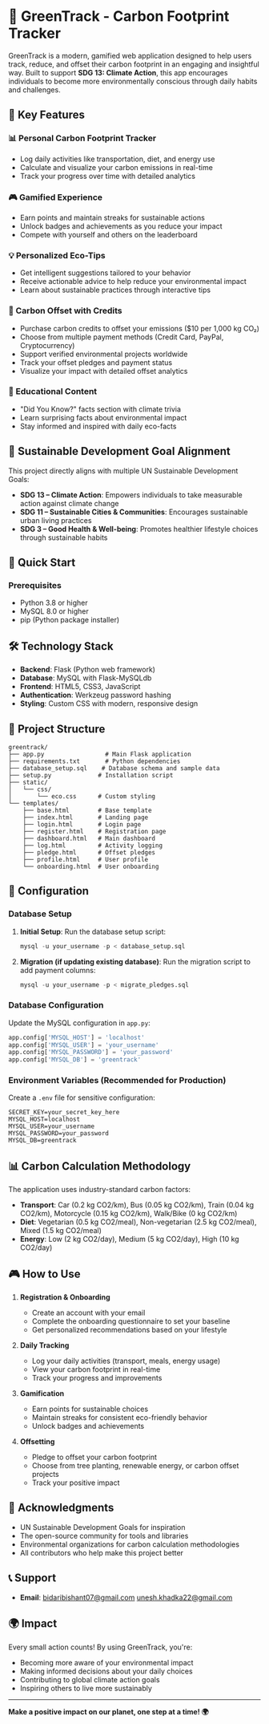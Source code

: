 # 🌱 GreenTrack - Carbon Footprint Tracker
GreenTrack is a modern, gamified web application designed to help users track, reduce, and offset their carbon footprint in an engaging and insightful way. Built to support **SDG 13: Climate Action**, this app encourages individuals to become more environmentally conscious through daily habits and challenges.

## 🌟 Key Features

### 📊 Personal Carbon Footprint Tracker
- Log daily activities like transportation, diet, and energy use
- Calculate and visualize your carbon emissions in real-time
- Track your progress over time with detailed analytics

### 🎮 Gamified Experience
- Earn points and maintain streaks for sustainable actions
- Unlock badges and achievements as you reduce your impact
- Compete with yourself and others on the leaderboard

### 💡 Personalized Eco-Tips
- Get intelligent suggestions tailored to your behavior
- Receive actionable advice to help reduce your environmental impact
- Learn about sustainable practices through interactive tips

### 🌳 Carbon Offset with Credits
- Purchase carbon credits to offset your emissions ($10 per 1,000 kg CO₂)
- Choose from multiple payment methods (Credit Card, PayPal, Cryptocurrency)
- Support verified environmental projects worldwide
- Track your offset pledges and payment status
- Visualize your impact with detailed offset analytics

### 🧠 Educational Content
- "Did You Know?" facts section with climate trivia
- Learn surprising facts about environmental impact
- Stay informed and inspired with daily eco-facts

## 🎯 Sustainable Development Goal Alignment

This project directly aligns with multiple UN Sustainable Development Goals:

- **SDG 13 – Climate Action**: Empowers individuals to take measurable action against climate change
- **SDG 11 – Sustainable Cities & Communities**: Encourages sustainable urban living practices
- **SDG 3 – Good Health & Well-being**: Promotes healthier lifestyle choices through sustainable habits

## 🚀 Quick Start

### Prerequisites

- Python 3.8 or higher
- MySQL 8.0 or higher
- pip (Python package installer)



## 🛠️ Technology Stack

- **Backend**: Flask (Python web framework)
- **Database**: MySQL with Flask-MySQLdb
- **Frontend**: HTML5, CSS3, JavaScript
- **Authentication**: Werkzeug password hashing
- **Styling**: Custom CSS with modern, responsive design

## 📁 Project Structure

```
greentrack/
├── app.py                 # Main Flask application
├── requirements.txt       # Python dependencies
├── database_setup.sql    # Database schema and sample data
├── setup.py             # Installation script
├── static/
│   └── css/
│       └── eco.css      # Custom styling
└── templates/
    ├── base.html        # Base template
    ├── index.html       # Landing page
    ├── login.html       # Login page
    ├── register.html    # Registration page
    ├── dashboard.html   # Main dashboard
    ├── log.html         # Activity logging
    ├── pledge.html      # Offset pledges
    ├── profile.html     # User profile
    └── onboarding.html  # User onboarding
```

## 🔧 Configuration

### Database Setup
1. **Initial Setup**: Run the database setup script:
   ```sql
   mysql -u your_username -p < database_setup.sql
   ```

2. **Migration (if updating existing database)**: Run the migration script to add payment columns:
   ```sql
   mysql -u your_username -p < migrate_pledges.sql
   ```

### Database Configuration
Update the MySQL configuration in `app.py`:

```python
app.config['MYSQL_HOST'] = 'localhost'
app.config['MYSQL_USER'] = 'your_username'
app.config['MYSQL_PASSWORD'] = 'your_password'
app.config['MYSQL_DB'] = 'greentrack'
```

### Environment Variables (Recommended for Production)
Create a `.env` file for sensitive configuration:

```env
SECRET_KEY=your_secret_key_here
MYSQL_HOST=localhost
MYSQL_USER=your_username
MYSQL_PASSWORD=your_password
MYSQL_DB=greentrack
```

## 📊 Carbon Calculation Methodology

The application uses industry-standard carbon factors:

- **Transport**: Car (0.2 kg CO2/km), Bus (0.05 kg CO2/km), Train (0.04 kg CO2/km), Motorcycle (0.15 kg CO2/km), Walk/Bike (0 kg CO2/km)
- **Diet**: Vegetarian (0.5 kg CO2/meal), Non-vegetarian (2.5 kg CO2/meal), Mixed (1.5 kg CO2/meal)
- **Energy**: Low (2 kg CO2/day), Medium (5 kg CO2/day), High (10 kg CO2/day)

## 🎮 How to Use

1. **Registration & Onboarding**
   - Create an account with your email
   - Complete the onboarding questionnaire to set your baseline
   - Get personalized recommendations based on your lifestyle

2. **Daily Tracking**
   - Log your daily activities (transport, meals, energy usage)
   - View your carbon footprint in real-time
   - Track your progress and improvements

3. **Gamification**
   - Earn points for sustainable choices
   - Maintain streaks for consistent eco-friendly behavior
   - Unlock badges and achievements

4. **Offsetting**
   - Pledge to offset your carbon footprint
   - Choose from tree planting, renewable energy, or carbon offset projects
   - Track your positive impact


## 🙏 Acknowledgments

- UN Sustainable Development Goals for inspiration
- The open-source community for tools and libraries
- Environmental organizations for carbon calculation methodologies
- All contributors who help make this project better

## 📞 Support

- **Email**: bidaribishant07@gmail.com
unesh.khadka22@gmail.com             
## 🌍 Impact

Every small action counts! By using GreenTrack, you're:
- Becoming more aware of your environmental impact
- Making informed decisions about your daily choices
- Contributing to global climate action goals
- Inspiring others to live more sustainably

---

**Make a positive impact on our planet, one step at a time! 🌍**
 